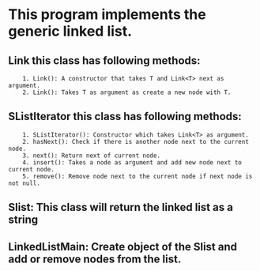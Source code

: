 # This program implements the generic linked list.

## Link<T> this class has following methods:
		1. Link(): A constructor that takes T and Link<T> next as argument.
		2. Link(): Takes T as argument as create a new node with T.

## SListIterator<T> this class has following methods:
		1. SListIterator(): Constructor which takes Link<T> as argument.
		2. hasNext(): Check if there is another node next to the current node.
		3. next(): Return next of current node.
		4. insert(): Takes a node as argument and add new node next to current node.
		5. remove(): Remove node next to the current node if next node is not null.

## Slist<T>: This class will return the linked list as a string 

## LinkedListMain: Create object of the Slist and add or remove nodes from the list.

